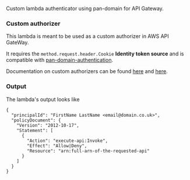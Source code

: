 Custom lambda authenticator using pan-domain for API Gateway.

### Custom authorizer

This lambda is meant to be used as a custom authorizer in AWS API GateWay.

It requires the `method.request.header.Cookie` **Identity token source** and is compatible with [pan-domain-authentication](https://github.com/guardian/pan-domain-authentication).

Documentation on custom authorizers can be found [here](https://aws.amazon.com/blogs/compute/introducing-custom-authorizers-in-amazon-api-gateway/) and [here](http://docs.aws.amazon.com/apigateway/latest/developerguide/use-custom-authorizer.html).

### Output

The lambda's output looks like

```
{
  "principalId": "FirstName LastName <email@domain.co.uk>",
  "policyDocument": {
    "Version": "2012-10-17",
    "Statement": [
      {
        "Action": "execute-api:Invoke",
        "Effect": "Allow|Deny",
        "Resource": "arn:full-arn-of-the-requested-api"
      }
    ]
  }
}
```
